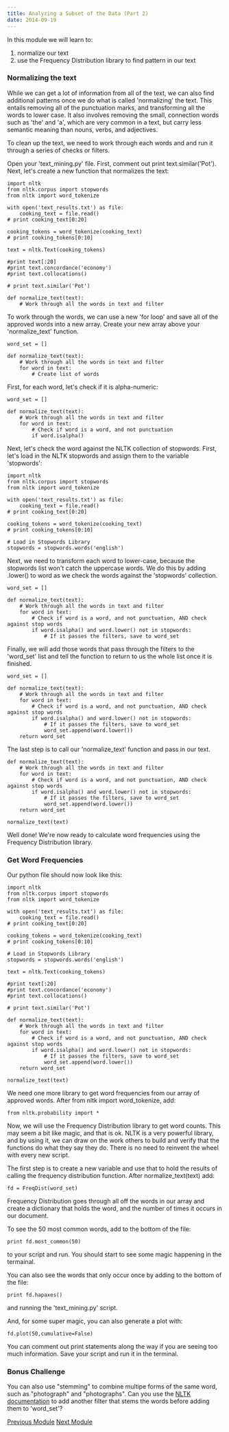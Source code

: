 ```yaml
---
title: Analyzing a Subset of the Data (Part 2)
date: 2014-09-19
---
```


In this module we will learn to:

1. normalize our text
2. use the Frequency Distribution library to find pattern in our text 

### Normalizing the text

While we can get a lot of information from all of the text, we can also find additional patterns once we do what is called 'normalizing' the text. This entails removing all of the punctuation marks, and transforming all the words to lower case. It also involves removing the small, connection words such as 'the' and 'a', which are very common in a text, but carry less semantic meaning than nouns, verbs, and adjectives.

To clean up the text, we need to work through each words and and run it through a series of checks or filters. 

Open your 'text_mining.py' file. First, comment out <span class="command">print text.similar('Pot')</span>. Next, let's create a new function that normalizes the text:

    import nltk
    from nltk.corpus import stopwords
    from nltk import word_tokenize

    with open('text_results.txt') as file:
        cooking_text = file.read()
    # print cooking_text[0:20]

    cooking_tokens = word_tokenize(cooking_text)
    # print cooking_tokens[0:10]

    text = nltk.Text(cooking_tokens)

    #print text[:20]
    #print text.concordance('economy')
    #print text.collocations()

    # print text.similar('Pot')

    def normalize_text(text):
        # Work through all the words in text and filter

To work through the words, we can use a new 'for loop' and save all of the approved words into a new array. Create your new array above your 'normalize_text' function.
    
    word_set = []

    def normalize_text(text):
        # Work through all the words in text and filter
        for word in text:
            # Create list of words
            

First, for each word, let's check if it is alpha-numeric:

    word_set = []

    def normalize_text(text):
        # Work through all the words in text and filter
        for word in text:
            # Check if word is a word, and not punctuation
            if word.isalpha()

Next, let's check the word against the NLTK collection of stopwords. First, let's load in the NLTK stopwords and assign them to the variable 'stopwords':

    import nltk
    from nltk.corpus import stopwords
    from nltk import word_tokenize
    
    with open('text_results.txt') as file:
        cooking_text = file.read()
    # print cooking_text[0:20]

    cooking_tokens = word_tokenize(cooking_text)
    # print cooking_tokens[0:10]
    
    # Load in Stopwords Library
    stopwords = stopwords.words('english')

Next, we need to transform each word to lower-case, because the stopwords list won't catch the uppercase words. We do this by adding <span class="command">.lower()</span> to word as we check the words against the 'stopwords' collection. 

    word_set = []

    def normalize_text(text):
        # Work through all the words in text and filter
        for word in text:
            # Check if word is a word, and not punctuation, AND check against stop words
            if word.isalpha() and word.lower() not in stopwords:
                # If it passes the filters, save to word_set

Finally, we will add those words that pass through the filters to the 'word_set' list and tell the function to return to us the whole list once it is finished.

    word_set = []

    def normalize_text(text):
        # Work through all the words in text and filter
        for word in text:
            # Check if word is a word, and not punctuation, AND check against stop words
            if word.isalpha() and word.lower() not in stopwords:
                # If it passes the filters, save to word_set
                word_set.append(word.lower())
        return word_set

The last step is to call our 'normalize_text' function and pass in our text.

    def normalize_text(text):
        # Work through all the words in text and filter
        for word in text:
            # Check if word is a word, and not punctuation, AND check against stop words
            if word.isalpha() and word.lower() not in stopwords:
                # If it passes the filters, save to word_set
                word_set.append(word.lower())
        return word_set

    normalize_text(text)

Well done! We're now ready to calculate word frequencies using the Frequency Distribution library.

### Get Word Frequencies

Our python file should now look like this: 

    import nltk
    from nltk.corpus import stopwords
    from nltk import word_tokenize
    
    with open('text_results.txt') as file:
        cooking_text = file.read()
    # print cooking_text[0:20]

    cooking_tokens = word_tokenize(cooking_text)
    # print cooking_tokens[0:10]
    
    # Load in Stopwords Library
    stopwords = stopwords.words('english')

    text = nltk.Text(cooking_tokens)

    #print text[:20]
    #print text.concordance('economy')
    #print text.collocations()

    # print text.similar('Pot')

    def normalize_text(text):
        # Work through all the words in text and filter
        for word in text:
            # Check if word is a word, and not punctuation, AND check against stop words
            if word.isalpha() and word.lower() not in stopwords:
                # If it passes the filters, save to word_set
                word_set.append(word.lower())
        return word_set

    normalize_text(text)

We need one more library to get word frequencies from our array of approved words. After <span class="command">from nltk import word_tokenize</span>, add:

    from nltk.probability import *

Now, we will use the Frequency Distribution library to get word counts. This may seem a bit like magic, and that is ok. NLTK is a very powerful library, and by using it, we can draw on the work others to build and verify that the functions do what they say they do. There is no need to reinvent the wheel with every new script.

The first step is to create a new variable and use that to hold the results of calling the frequency distribution function. After <span>normalize_text(text)</span> add:

    fd = FreqDist(word_set)

Frequency Distribution goes through all off the words in our array and create a dictionary that holds the word, and the number of times it occurs in our document.

To see the 50 most common words, add to the bottom of the file:

    print fd.most_common(50)

to your script and run. You should start to see some magic happening in the termainal.

You can also see the words that only occur once by adding to the bottom of the file:

    print fd.hapaxes()

and running the 'text_mining.py' script.

And, for some super magic, you can also generate a plot with:

    fd.plot(50,cumulative=False)

You can comment out print statements along the way if you are seeing too much information. Save your script and run it in the terminal.

### Bonus Challenge

You can also use "stemming" to combine multipe forms of the same word, such as "photograph" and "photographs". Can you use the [NLTK documentation](http://www.nltk.org/api/nltk.stem.html) to add another filter that stems the words before adding them to 'word_set'?


<span class="left">[Previous Module](module11.html)</span>
<span class="right">[Next Module](module13.html)</span>
